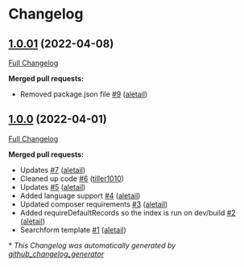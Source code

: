 # Changelog

## [1.0.01](https://github.com/werkbot/silverstripe-module-search/tree/1.0.01) (2022-04-08)

[Full Changelog](https://github.com/werkbot/silverstripe-module-search/compare/1.0.0...1.0.01)

**Merged pull requests:**

- Removed package.json file [\#9](https://github.com/werkbot/silverstripe-module-search/pull/9) ([aletail](https://github.com/aletail))

## [1.0.0](https://github.com/werkbot/silverstripe-module-search/tree/1.0.0) (2022-04-01)

[Full Changelog](https://github.com/werkbot/silverstripe-module-search/compare/6fcb2a100e3f984555972156dc6909b102f437e8...1.0.0)

**Merged pull requests:**

- Updates [\#7](https://github.com/werkbot/silverstripe-module-search/pull/7) ([aletail](https://github.com/aletail))
- Cleaned up code [\#6](https://github.com/werkbot/silverstripe-module-search/pull/6) ([tiller1010](https://github.com/tiller1010))
- Updates [\#5](https://github.com/werkbot/silverstripe-module-search/pull/5) ([aletail](https://github.com/aletail))
- Added language support [\#4](https://github.com/werkbot/silverstripe-module-search/pull/4) ([aletail](https://github.com/aletail))
- Updated composer requirements [\#3](https://github.com/werkbot/silverstripe-module-search/pull/3) ([aletail](https://github.com/aletail))
- Added requireDefaultRecords so the index is run on dev/build [\#2](https://github.com/werkbot/silverstripe-module-search/pull/2) ([aletail](https://github.com/aletail))
- Searchform template [\#1](https://github.com/werkbot/silverstripe-module-search/pull/1) ([aletail](https://github.com/aletail))



\* *This Changelog was automatically generated by [github_changelog_generator](https://github.com/github-changelog-generator/github-changelog-generator)*
